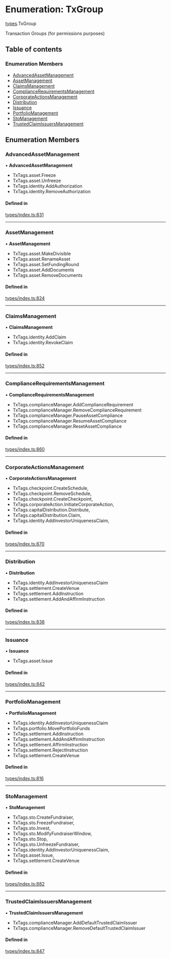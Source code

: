 # Enumeration: TxGroup

[types](../wiki/types).TxGroup

Transaction Groups (for permissions purposes)

## Table of contents

### Enumeration Members

- [AdvancedAssetManagement](../wiki/types.TxGroup#advancedassetmanagement)
- [AssetManagement](../wiki/types.TxGroup#assetmanagement)
- [ClaimsManagement](../wiki/types.TxGroup#claimsmanagement)
- [ComplianceRequirementsManagement](../wiki/types.TxGroup#compliancerequirementsmanagement)
- [CorporateActionsManagement](../wiki/types.TxGroup#corporateactionsmanagement)
- [Distribution](../wiki/types.TxGroup#distribution)
- [Issuance](../wiki/types.TxGroup#issuance)
- [PortfolioManagement](../wiki/types.TxGroup#portfoliomanagement)
- [StoManagement](../wiki/types.TxGroup#stomanagement)
- [TrustedClaimIssuersManagement](../wiki/types.TxGroup#trustedclaimissuersmanagement)

## Enumeration Members

### AdvancedAssetManagement

• **AdvancedAssetManagement**

- TxTags.asset.Freeze
- TxTags.asset.Unfreeze
- TxTags.identity.AddAuthorization
- TxTags.identity.RemoveAuthorization

#### Defined in

[types/index.ts:831](https://github.com/PolymathNetwork/polymesh-sdk/blob/c6fe1be3/src/types/index.ts#L831)

___

### AssetManagement

• **AssetManagement**

- TxTags.asset.MakeDivisible
- TxTags.asset.RenameAsset
- TxTags.asset.SetFundingRound
- TxTags.asset.AddDocuments
- TxTags.asset.RemoveDocuments

#### Defined in

[types/index.ts:824](https://github.com/PolymathNetwork/polymesh-sdk/blob/c6fe1be3/src/types/index.ts#L824)

___

### ClaimsManagement

• **ClaimsManagement**

- TxTags.identity.AddClaim
- TxTags.identity.RevokeClaim

#### Defined in

[types/index.ts:852](https://github.com/PolymathNetwork/polymesh-sdk/blob/c6fe1be3/src/types/index.ts#L852)

___

### ComplianceRequirementsManagement

• **ComplianceRequirementsManagement**

- TxTags.complianceManager.AddComplianceRequirement
- TxTags.complianceManager.RemoveComplianceRequirement
- TxTags.complianceManager.PauseAssetCompliance
- TxTags.complianceManager.ResumeAssetCompliance
- TxTags.complianceManager.ResetAssetCompliance

#### Defined in

[types/index.ts:860](https://github.com/PolymathNetwork/polymesh-sdk/blob/c6fe1be3/src/types/index.ts#L860)

___

### CorporateActionsManagement

• **CorporateActionsManagement**

- TxTags.checkpoint.CreateSchedule,
- TxTags.checkpoint.RemoveSchedule,
- TxTags.checkpoint.CreateCheckpoint,
- TxTags.corporateAction.InitiateCorporateAction,
- TxTags.capitalDistribution.Distribute,
- TxTags.capitalDistribution.Claim,
- TxTags.identity.AddInvestorUniquenessClaim,

#### Defined in

[types/index.ts:870](https://github.com/PolymathNetwork/polymesh-sdk/blob/c6fe1be3/src/types/index.ts#L870)

___

### Distribution

• **Distribution**

- TxTags.identity.AddInvestorUniquenessClaim
- TxTags.settlement.CreateVenue
- TxTags.settlement.AddInstruction
- TxTags.settlement.AddAndAffirmInstruction

#### Defined in

[types/index.ts:838](https://github.com/PolymathNetwork/polymesh-sdk/blob/c6fe1be3/src/types/index.ts#L838)

___

### Issuance

• **Issuance**

- TxTags.asset.Issue

#### Defined in

[types/index.ts:842](https://github.com/PolymathNetwork/polymesh-sdk/blob/c6fe1be3/src/types/index.ts#L842)

___

### PortfolioManagement

• **PortfolioManagement**

- TxTags.identity.AddInvestorUniquenessClaim
- TxTags.portfolio.MovePortfolioFunds
- TxTags.settlement.AddInstruction
- TxTags.settlement.AddAndAffirmInstruction
- TxTags.settlement.AffirmInstruction
- TxTags.settlement.RejectInstruction
- TxTags.settlement.CreateVenue

#### Defined in

[types/index.ts:816](https://github.com/PolymathNetwork/polymesh-sdk/blob/c6fe1be3/src/types/index.ts#L816)

___

### StoManagement

• **StoManagement**

- TxTags.sto.CreateFundraiser,
- TxTags.sto.FreezeFundraiser,
- TxTags.sto.Invest,
- TxTags.sto.ModifyFundraiserWindow,
- TxTags.sto.Stop,
- TxTags.sto.UnfreezeFundraiser,
- TxTags.identity.AddInvestorUniquenessClaim,
- TxTags.asset.Issue,
- TxTags.settlement.CreateVenue

#### Defined in

[types/index.ts:882](https://github.com/PolymathNetwork/polymesh-sdk/blob/c6fe1be3/src/types/index.ts#L882)

___

### TrustedClaimIssuersManagement

• **TrustedClaimIssuersManagement**

- TxTags.complianceManager.AddDefaultTrustedClaimIssuer
- TxTags.complianceManager.RemoveDefaultTrustedClaimIssuer

#### Defined in

[types/index.ts:847](https://github.com/PolymathNetwork/polymesh-sdk/blob/c6fe1be3/src/types/index.ts#L847)
